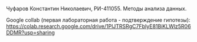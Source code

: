 Чуфаров Константин Николаевич, РИ-411055. Методы анализа данных.

Google collab (первая лабораторная работа - подтверждение гипотезы): https://colab.research.google.com/drive/1PlJTRSRgC7FbIyE81BiKLWlz5R06DDMR?usp=sharing
